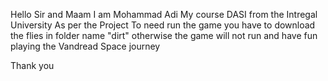 Hello Sir and Maam 
I am Mohammad Adi My course DASI from the Intregal University 
As per the Project 
To need run the game you have to download the flies in folder name "dirt" otherwise the game will not run 
and have fun playing the Vandread Space journey


Thank you 
